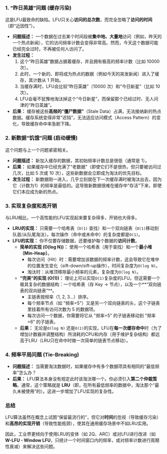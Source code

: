 

### 1. “昨日英雄”问题 (缓存污染)

这是LFU最致命的缺陷。LFU只关心**访问的总次数**，而完全忽略了**访问的时间**（即“近因性”）。

- **问题描述：** 一个数据在过去某个时间段被**集中地、大量地**访问（例如，昨天的一个热点新闻），它的访问频率计数会变得非常高。然而，今天这个数据可能已经完全过时，不再被任何人访问了。
- **发生过程：**
  1. 这个“昨日英雄”数据占据着缓存，并且拥有极高的频率计数（比如 10000 次）。
  2. 此时，一个新的、即将成为热点的数据（例如今天的突发新闻）进入了缓存，其计数从 1 开始。
  3. 当缓存满时，LFU会比较“昨日英雄”（10000 次）和“今日新星”（比如 10 次）。
  4. LFU会毫不犹豫地淘汰掉这个“今日新星”，而保留那个已经过时、无人问津的“昨日英雄”。
- **后果：** 缓存被这些**高频的“僵尸数据”**（Stale Data）占满，无法接纳新的热点数据。缓存系统变得非常“迟钝”，无法适应访问模式（Access Pattern）的变化，导致缓存命中率急剧下降。



### 2. 新数据“饥饿”问题 (启动缓慢)

这个问题与上一个问题紧密相关。

- **问题描述：** 新加入缓存的数据，其初始频率计数总是很低（通常是 1）。
- **后果：** 如果缓存中已经充满了“老数据”（即使它们不是很热，但只要被访问过几次，比如 5 次或 10 次），这些新数据会立即成为淘汰的优先目标。
- **发生过程：** 新数据刚一进入，几乎立刻就在下一次缓存满时被淘汰出去，因为它（计数为1）的频率是最低的。这导致新数据很难在缓存中“存活”下来，即使它们本应成为新的热点。



### 3. 实现复杂度和高开销

与LRU相比，一个高性能的LFU实现起来要复杂得多，开销也大得多。

- **LRU的实现：** 只需要一个哈希表（`O(1)` 查找）和一个双向链表（`O(1)`移动到队首/从队尾淘汰）。每次操作（命中或未命中）的复杂度都是`O(1)`。
- **LFU的实现：** 你不仅要存储数据，还要维护每个数据的**访问计数**。
  - **简单的实现 (O(log N))：** 使用一个哈希表（用于查找）和一个**最小堆（Min-Heap）**。
    - 每次访问（Hit）时：需要增加该数据的频率计数，这会导致它在堆中的位置发生变化（sift-down/sift-up操作），时间复杂度为`O(log N)`。
    - 淘汰时：从堆顶移除最小频率的元素，复杂度为`O(log N)`。
  - **“完美”的实现 (O(1))：** 理论上可以实现`O(1)`复杂度的LFU。但这需要一个极其复杂的数据结构：一个哈希表（存 Key -> 节点），以及一个**“双向链表的双向链表”**。
    - 主链表按频率（1, 2, 3...）排序。
    - 每个频率节点（如 "频率=5"）又是另一个双向链表的头，这个子链表里挂着所有访问次数为 5 的数据项。
    - 每次访问一个数据，你需要将它从 "频率=5" 的子链表移动到 "频率=6" 的子链表。
  - **后果：** 无论是`O(log N)` 还是`O(1)`的实现，LFU在**每一次缓存命中**时（为了增加计数器并调整结构）所消耗的CPU和内存（用于维护复杂结构）都远高于LRU（LRU只在命中时做一次简单的链表节点移动）。



### 4. 频率平局问题 (Tie-Breaking)

- **问题描述：** 当需要淘汰数据时，如果缓存中有多个数据项具有相同的“最低频率”怎么办？
- **后果：** LFU算法本身没有规定此时该淘汰哪一个。你必须引入**第二个仲裁策略**。通常，这个策略就是 **LRU**（即，在所有最低频率的数据中，淘汰那个“最久未被使用”的）。这进一步增加了LFU实现的复杂性。



### 总结

LFU算法虽然在概念上试图“保留最流行的”，但它对**时间**的忽视（导致缓存污染）和**高昂的实现开销**（导致性能瓶颈），使其在通用缓存场景中不如LRU实用。

因此，工业界更倾向于使用LRU的变体（如 2Q、ARC）或对LFU进行改进（如 **W-LFU - Window LFU**，只统计一个时间窗口内的频率，或对频率计数进行周期性衰减）来解决这些问题。
